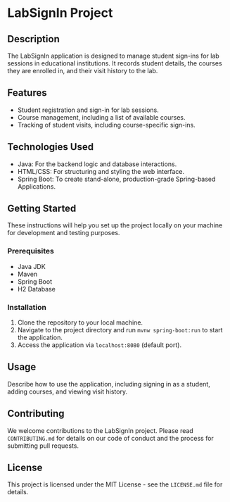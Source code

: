 # LabSignIn Project

## Description
The LabSignIn application is designed to manage student sign-ins for lab sessions in educational institutions. It records student details, the courses they are enrolled in, and their visit history to the lab.

## Features
- Student registration and sign-in for lab sessions.
- Course management, including a list of available courses.
- Tracking of student visits, including course-specific sign-ins.

## Technologies Used
- Java: For the backend logic and database interactions.
- HTML/CSS: For structuring and styling the web interface.
- Spring Boot: To create stand-alone, production-grade Spring-based Applications.

## Getting Started
These instructions will help you set up the project locally on your machine for development and testing purposes.

### Prerequisites
- Java JDK
- Maven
- Spring Boot
- H2 Database

### Installation
1. Clone the repository to your local machine.
2. Navigate to the project directory and run `mvnw spring-boot:run` to start the application.
3. Access the application via `localhost:8080` (default port).

## Usage
Describe how to use the application, including signing in as a student, adding courses, and viewing visit history.

## Contributing
We welcome contributions to the LabSignIn project. Please read `CONTRIBUTING.md` for details on our code of conduct and the process for submitting pull requests.

## License
This project is licensed under the MIT License - see the `LICENSE.md` file for details.
